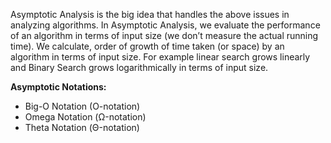 Asymptotic Analysis is the big idea that handles the above issues in analyzing algorithms. In Asymptotic Analysis, we evaluate the performance of an algorithm in terms of input size (we don’t measure the actual running time). We calculate, order of growth of time taken (or space) by an algorithm in terms of input size. For example linear search grows linearly and Binary Search grows logarithmically in terms of input size.

**Asymptotic Notations:**
- Big-O Notation (O-notation)
- Omega Notation (Ω-notation)
- Theta Notation (Θ-notation)
